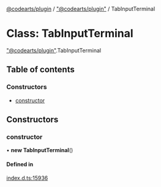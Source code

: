 [@codearts/plugin](../README.md) / ["@codearts/plugin"](../modules/_codearts_plugin_.md) / TabInputTerminal

# Class: TabInputTerminal

["@codearts/plugin"](../modules/_codearts_plugin_.md).TabInputTerminal

## Table of contents

### Constructors

- [constructor](codearts_plugin_.TabInputTerminal.md#constructor)

## Constructors

### constructor

• **new TabInputTerminal**()

#### Defined in

[index.d.ts:15936](https://github.com/huaweicloud/cloudide-plugin-api/blob/03c74e5/index.d.ts#L15936)
